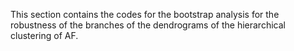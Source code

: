 This section contains the codes for the bootstrap analysis for the robustness of the branches of the dendrograms of the hierarchical clustering of AF.
